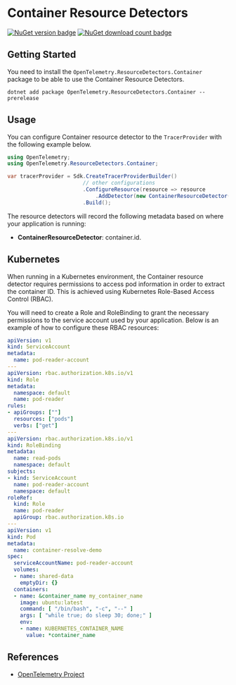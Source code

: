 # Container Resource Detectors

[![NuGet version badge](https://img.shields.io/nuget/v/OpenTelemetry.ResourceDetectors.Container)](https://www.nuget.org/packages/OpenTelemetry.ResourceDetectors.Container)
[![NuGet download count badge](https://img.shields.io/nuget/dt/OpenTelemetry.ResourceDetectors.Container)](https://www.nuget.org/packages/OpenTelemetry.ResourceDetectors.Container)

## Getting Started

You need to install the
`OpenTelemetry.ResourceDetectors.Container` package to be able to use the
Container Resource Detectors.

```shell
dotnet add package OpenTelemetry.ResourceDetectors.Container --prerelease
```

## Usage

You can configure Container resource detector to
the `TracerProvider` with the following example below.

```csharp
using OpenTelemetry;
using OpenTelemetry.ResourceDetectors.Container;

var tracerProvider = Sdk.CreateTracerProviderBuilder()
                        // other configurations
                        .ConfigureResource(resource => resource
                            .AddDetector(new ContainerResourceDetector()))
                        .Build();
```

The resource detectors will record the following metadata based on where
your application is running:

- **ContainerResourceDetector**: container.id.

## Kubernetes

When running in a Kubernetes environment, the Container resource detector
requires permissions to access pod information in order
to extract the container ID.
This is achieved using Kubernetes Role-Based Access Control (RBAC).

You will need to create a Role and RoleBinding to grant
the necessary permissions to the service account used by your application.
Below is an example of how to configure these RBAC resources:

```yaml
apiVersion: v1
kind: ServiceAccount
metadata:
  name: pod-reader-account
---
apiVersion: rbac.authorization.k8s.io/v1
kind: Role
metadata:
  namespace: default
  name: pod-reader
rules:
- apiGroups: [""]
  resources: ["pods"]
  verbs: ["get"]
---
apiVersion: rbac.authorization.k8s.io/v1
kind: RoleBinding
metadata:
  name: read-pods
  namespace: default
subjects:
- kind: ServiceAccount
  name: pod-reader-account
  namespace: default
roleRef:
  kind: Role
  name: pod-reader
  apiGroup: rbac.authorization.k8s.io
---
apiVersion: v1
kind: Pod
metadata:
  name: container-resolve-demo
spec:
  serviceAccountName: pod-reader-account
  volumes:
  - name: shared-data
    emptyDir: {}
  containers:
  - name: &container_name my_container_name
    image: ubuntu:latest
    command: [ "/bin/bash", "-c", "--" ]
    args: [ "while true; do sleep 30; done;" ]
    env:
    - name: KUBERNETES_CONTAINER_NAME
      value: *container_name
```

## References

- [OpenTelemetry Project](https://opentelemetry.io/)
